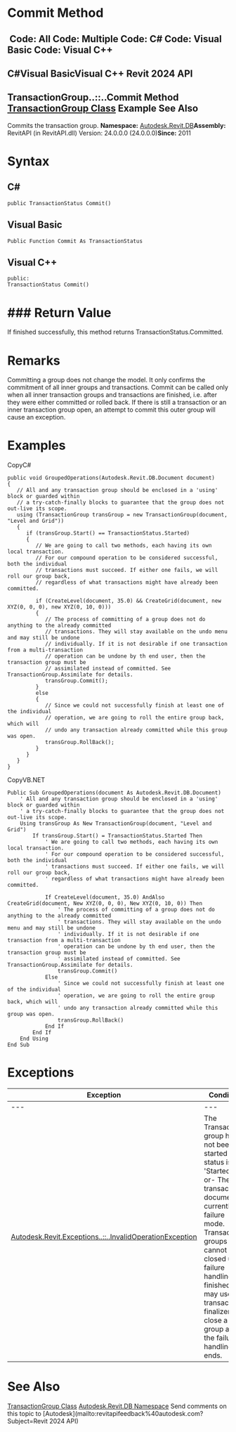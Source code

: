 # Commit Method

﻿
 Code: All Code: Multiple Code: C# Code: Visual Basic Code: Visual C++   
---  
C#Visual BasicVisual C++
Revit 2024 API  
---  
TransactionGroup..::..Commit Method   
[TransactionGroup Class](f1113d30-4c36-7844-1537-aad7f095cea0.md "TransactionGroup Class") Example See Also  
---  
Commits the transaction group. 
**Namespace:** [Autodesk.Revit.DB](87546ba7-461b-c646-cbb1-2cb8f5bff8b2.md "Autodesk.Revit.DB Namespace")**Assembly:** RevitAPI (in RevitAPI.dll) Version: 24.0.0.0 (24.0.0.0)**Since:** 2011 
# Syntax
C#  
---  
```text
public TransactionStatus Commit()
```
  
Visual Basic  
---  
```text
Public Function Commit As TransactionStatus
```
  
Visual C++  
---  
```text
public:
TransactionStatus Commit()
```
  
# ### Return Value
If finished successfully, this method returns TransactionStatus.Committed. 
# Remarks
Committing a group does not change the model. It only confirms the commitment of all inner groups and transactions.
Commit can be called only when all inner transaction groups and transactions are finished, i.e. after they were either committed or rolled back. If there is still a transaction or an inner transaction group open, an attempt to commit this outer group will cause an exception.
# Examples
CopyC#
```text
public void GroupedOperations(Autodesk.Revit.DB.Document document)
{
   // All and any transaction group should be enclosed in a 'using' block or guarded within 
   // a try-catch-finally blocks to guarantee that the group does not out-live its scope.
   using (TransactionGroup transGroup = new TransactionGroup(document, "Level and Grid"))
   {
      if (transGroup.Start() == TransactionStatus.Started)
      {
         // We are going to call two methods, each having its own local transaction.
         // For our compound operation to be considered successful, both the individual
         // transactions must succeed. If either one fails, we will roll our group back,
         // regardless of what transactions might have already been committed.

         if (CreateLevel(document, 35.0) && CreateGrid(document, new XYZ(0, 0, 0), new XYZ(0, 10, 0)))
         {
            // The process of committing of a group does not do anything to the already committed
            // transactions. They will stay available on the undo menu and may still be undone
            // individually. If it is not desirable if one transaction from a multi-transaction
            // operation can be undone by th end user, then the transaction group must be
            // assimilated instead of committed. See TransactionGroup.Assimilate for details.
            transGroup.Commit();
         }
         else
         {
            // Since we could not successfully finish at least one of the individual
            // operation, we are going to roll the entire group back, which will
            // undo any transaction already committed while this group was open.
            transGroup.RollBack();
         }
      }
   }
}
```

CopyVB.NET
```text
Public Sub GroupedOperations(document As Autodesk.Revit.DB.Document)
    ' All and any transaction group should be enclosed in a 'using' block or guarded within 
    ' a try-catch-finally blocks to guarantee that the group does not out-live its scope.
    Using transGroup As New TransactionGroup(document, "Level and Grid")
        If transGroup.Start() = TransactionStatus.Started Then
            ' We are going to call two methods, each having its own local transaction.
            ' For our compound operation to be considered successful, both the individual
            ' transactions must succeed. If either one fails, we will roll our group back,
            ' regardless of what transactions might have already been committed.

            If CreateLevel(document, 35.0) AndAlso CreateGrid(document, New XYZ(0, 0, 0), New XYZ(0, 10, 0)) Then
                ' The process of committing of a group does not do anything to the already committed
                ' transactions. They will stay available on the undo menu and may still be undone
                ' individually. If it is not desirable if one transaction from a multi-transaction
                ' operation can be undone by th end user, then the transaction group must be
                ' assimilated instead of committed. See TransactionGroup.Assimilate for details.
                transGroup.Commit()
            Else
                ' Since we could not successfully finish at least one of the individual
                ' operation, we are going to roll the entire group back, which will
                ' undo any transaction already committed while this group was open.
                transGroup.RollBack()
            End If
        End If
    End Using
End Sub
```

# Exceptions
| Exception | Condition |
| --- | --- |
| --- | --- |
| [Autodesk.Revit.Exceptions..::..InvalidOperationException](9e715f03-3884-e539-4dd6-8d7545733adc.md "InvalidOperationException Class") | The Transaction group has not been started (its status is not 'Started').. -or- The transaction's document is currently in failure mode. Transaction groups cannot be closed until failure handling is finished. You may use a transaction finalizer to close a group after the failure handling ends. |

# See Also
[TransactionGroup Class](f1113d30-4c36-7844-1537-aad7f095cea0.md "TransactionGroup Class")
[Autodesk.Revit.DB Namespace](87546ba7-461b-c646-cbb1-2cb8f5bff8b2.md "Autodesk.Revit.DB Namespace")
Send comments on this topic to [Autodesk](mailto:revitapifeedback%40autodesk.com?Subject=Revit 2024 API)